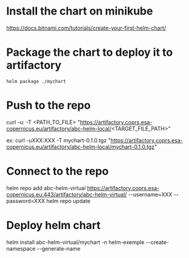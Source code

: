 # Install the chart on minikube 
https://docs.bitnami.com/tutorials/create-your-first-helm-chart/

# Package the chart to deploy it to artifactory 
```
helm package ./mychart
```
# Push to the repo
curl -u<USERNAME>:<PASSWORD> -T <PATH_TO_FILE> "https://artifactory.coprs.esa-copernicus.eu/artifactory/abc-helm-local/<TARGET_FILE_PATH>"

ex: curl -uXXX:XXX -T mychart-0.1.0.tgz "https://artifactory.coprs.esa-copernicus.eu/artifactory/abc-helm-local/mychart-0.1.0.tgz"
# Connect to the repo 

helm repo add abc-helm-virtual https://artifactory.coprs.esa-copernicus.eu:443/artifactory/abc-helm-virtual/ --username=XXX --password=XXX
helm repo update
# Deploy helm chart 

helm install abc-helm-virtual/mychart -n helm-exemple --create-namespace --generate-name